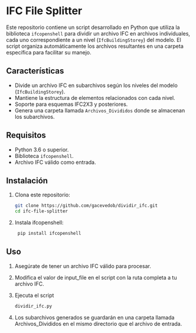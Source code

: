 # IFC File Splitter

Este repositorio contiene un script desarrollado en Python que utiliza la biblioteca `ifcopenshell` para dividir un archivo IFC en archivos individuales, cada uno correspondiente a un nivel (`IfcBuildingStorey`) del modelo. El script organiza automáticamente los archivos resultantes en una carpeta específica para facilitar su manejo.

## Características

- Divide un archivo IFC en subarchivos según los niveles del modelo (`IfcBuildingStorey`).
- Mantiene la estructura de elementos relacionados con cada nivel.
- Soporte para esquemas IFC2X3 y posteriores.
- Genera una carpeta llamada `Archivos_Divididos` donde se almacenan los subarchivos.

## Requisitos

- Python 3.6 o superior.
- Biblioteca `ifcopenshell`.
- Archivo IFC válido como entrada.

## Instalación

1. Clona este repositorio:
   ```bash
   git clone https://github.com/gacevedob/dividir_ifc.git
   cd ifc-file-splitter
   
2. Instala ifcopenshell:
   ```bash
    pip install ifcopenshell

## Uso
1. Asegúrate de tener un archivo IFC válido para procesar.
2. Modifica el valor de input_file en el script con la ruta completa a tu archivo IFC.
3. Ejecuta el script

    ```bash
    dividir_ifc.py

4. Los subarchivos generados se guardarán en una carpeta llamada Archivos_Divididos en el mismo directorio que el archivo de entrada.
